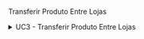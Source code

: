 
Transferir Produto Entre Lojas

<details><summary>UC3 - Transferir Produto Entre Lojas</summary> <table> <thead> <tr align="center"> <th colspan="2">UC3 - Transferir Produto Entre Lojas</th> </tr> </thead> <tbody> <tr> <td width=2500px><strong>Ator Principal</strong></td> <td width=7500px>Estoquista</td> </tr> <tr> <td><strong>Pré-condições</strong></td> <td> - Estoquista deve estar autenticado no sistema.<br> - Produtos cadastrados no estoque da loja de origem.<br> - Loja de destino cadastrada e ativa no sistema. </td> </tr> <tr> <td><strong>Pós-condições</strong></td> <td> - Produto transferido da loja de origem para a loja de destino.<br> - Estoques das lojas atualizados corretamente.<br> - Registro da transferência salvo no sistema para auditoria. </td> </tr> <tr> <td><strong>Fluxo Principal</strong></td> <td> 1. Estoquista acessa o módulo de transferências no sistema.<br> 2. Sistema exibe a lista de produtos disponíveis para transferência na loja de origem.<br> 3. Estoquista seleciona o produto e especifica a quantidade a ser transferida.<br> 4. Estoquista seleciona a loja de destino.<br> 5. Sistema verifica a disponibilidade do produto e quantidade selecionada.<br> 6. Sistema confirma a operação e solicita confirmação do estoquista.<br> 7. Estoquista confirma a transferência.<br> 8. Sistema atualiza os estoques das duas lojas.<br> 9. Sistema registra a operação no histórico de movimentações.<br> 10. Sistema exibe mensagem de sucesso para o estoquista.<br>

O caso de uso termina com a transferência registrada e os estoques atualizados.
</td> </tr> <tr> <td><strong>Fluxos Alternativos</strong></td> <td> 3.A Produto indisponível na quantidade solicitada:<br> 3.A.1 Sistema informa a indisponibilidade.<br> 3.A.2 Estoquista pode ajustar a quantidade ou cancelar a operação.<br> 3.A.3 Se ajustar a quantidade, retorna ao passo 5.<br>

5.A Loja de destino inválida ou inativa:<br>
5.A.1 Sistema informa o erro.<br>
5.A.2 Estoquista escolhe outra loja ou cancela a operação.<br>
</td> </tr> <tr> <td><strong>Fluxos de Exceção</strong></td> <td> 8.A Erro na atualização do estoque:<br> 8.A.1 Sistema detecta falha e exibe mensagem de erro.<br> 8.A.2 Operação é revertida para manter integridade dos dados.<br> 8.A.3 Estoquista é orientado a tentar novamente.<br> </td> </tr> </tbody> </table> </details>